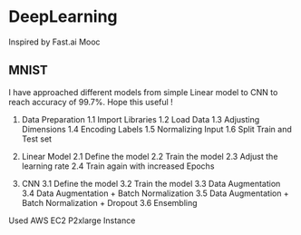 # DeepLearning

Inspired by Fast.ai Mooc

## MNIST
I have approached different models from simple Linear model to CNN to reach accuracy of 99.7%. Hope this useful !

1. Data Preparation
   1.1 Import Libraries
   1.2 Load Data
   1.3 Adjusting Dimensions
   1.4 Encoding Labels
   1.5 Normalizing Input
   1.6 Split Train and Test set
   
2. Linear Model
   2.1 Define the model
   2.2 Train the model
   2.3 Adjust the learning rate
   2.4 Train again with increased Epochs
   
3. CNN
   3.1 Define the model
   3.2 Train the model
   3.3 Data Augmentation
   3.4 Data Augmentation + Batch Normalization
   3.5 Data Augmentation + Batch Normalization + Dropout
   3.6 Ensembling
   
    

Used AWS EC2 P2xlarge Instance
